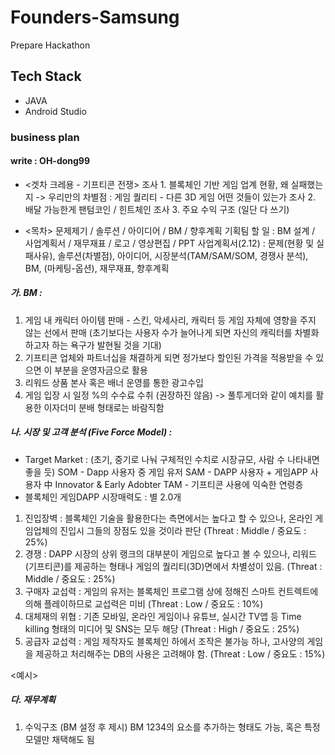 # Founders-Samsung
Prepare Hackathon

## Tech Stack
- JAVA
- Android Studio

### business plan
#### write : OH-dong99
- <겟차 크레용 - 기프티콘 전쟁>
조사 1. 블록체인 기반 게임 업계 현황, 왜 실패했는지 -> 우리만의 차별점
 : 게임 퀄리티 - 다른 3D 게임 어떤 것들이 있는가
조사 2. 배달 가능한게 팬텀코인 / 힌트체인
조사 3. 주요 수익 구조 (일단 다 쓰기)

- <목차> 문제제기 / 솔루션 / 아이디어 / BM / 향후계획 
기획팀 할 일 : BM 설계 / 사업계획서 / 재무재표 / 로고 / 영상편집 / PPT
사업계획서(2.12) : 문제(현황 및 실패사유), 솔루션(차별점), 아이디어, 시장분석(TAM/SAM/SOM, 경쟁사 분석), BM, (마케팅-옵션), 재무재표, 향후계획

##### 가. BM : 
1) 게임 내 캐릭터 아이템 판매 - 스킨, 악세사리, 캐릭터 등 게임 자체에 영향을 주지 않는 선에서 판매 (초기보다는 사용자 수가 늘어나게 되면 자신의 캐릭터를 차별화 하고자 하는 욕구가 발현될 것을 기대)
2) 기프티콘 업체와 파트너십을 채결하게 되면 정가보다 할인된 가격을 적용받을 수 있으면 이 부분을 운영자금으로 활용
3) 리워드 상품 본사 혹은 배너 운영를 통한 광고수입
4) 게임 입장 시 일정 %의 수수료 수취 (권장하진 않음) -> 풀투게더와 같이 예치를 활용한 이자더미 분배 형태로는 바람직함

##### 나. 시장 및 고객 분석 (Five Force Model) :
* Target Market : (초기, 중기로 나눠 구체적인 수치로 시장규모, 사람 수 나타내면 좋을 듯)
SOM - Dapp 사용자 중 게임 유저 
SAM - DAPP 사용자 + 게임APP 사용자 中 Innovator & Early Adobter 
TAM - 기프티콘 사용에 익숙한 연령층
* 블록체인 게임DAPP 시장매력도 : 별 2.0개
1) 진입장벽 : 블록체인 기술을 활용한다는 측면에서는 높다고 할 수 있으나, 온라인 게임업체의 진입시 그들의 장점도 있을 것이라 판단 (Threat : Middle / 중요도 : 25%)
2) 경쟁 : DAPP 시장의 상위 랭크의 대부분이 게임으로 높다고 볼 수 있으나, 리워드(기프티콘)를 제공하는 형태나 게임의 퀄리티(3D)면에서 차별성이 있음. (Threat : Middle / 중요도 : 25%)
3) 구매자 교섭력 : 게임의 유저는 블록체인 프로그램 상에 정해진 스마트 컨트렉트에 의해 플레이하므로 교섭력은 미비 (Threat : Low / 중요도 : 10%)
4) 대체재의 위협 : 기존 모바일, 온라인 게임이나 유튜브, 실시간 TV앱 등 Time killing 형태의 미디어 및 SNS는 모두 해당 (Threat : High / 중요도 : 25%)
5) 공급자 교섭력 : 게임 제작자도 블록체인 하에서 조작은 불가능 하나, 고사양의 게임을 제공하고 처리해주는 DB의 사용은 고려해야 함. (Threat : Low / 중요도 : 15%)

<예시>
##### 다. 재무계획
1. 수익구조 (BM 설정 후 제시)
BM 1234의 요소를 추가하는 형태도 가능, 혹은 특정 모델만 채택해도 됨
